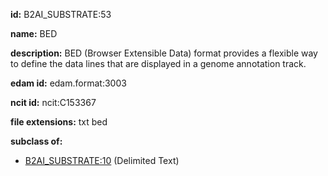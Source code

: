 **id:** B2AI_SUBSTRATE:53

**name:** BED

**description:** BED (Browser Extensible Data) format provides a flexible way to define the data lines that are displayed in a genome annotation track.

**edam id:** edam.format:3003

**ncit id:** ncit:C153367

**file extensions:** txt bed

**subclass of:**

- [B2AI_SUBSTRATE:10](../substrates/delimited-text.markdown) (Delimited Text)

